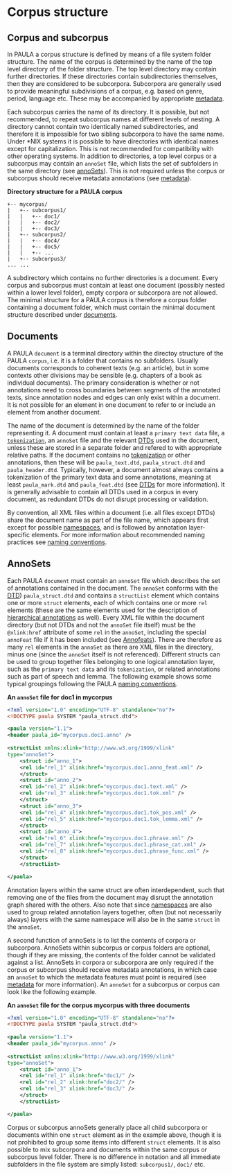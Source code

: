 # Corpus structure

## Corpus and subcorpus

In PAULA a corpus structure is defined by means of a file system folder
structure. The name of the corpus is determined by the name of the top
level directory of the folder structure. The top level directory may
contain further directories. If these directories contain subdirectories
themselves, then they are considered to be subcorpora. Subcorpora are
generally used to provide meaningful subdivisions of a corpus, e.g.
based on genre, period, language etc. These may be accompanied by
appropriate [metadata](metadata.md).

Each subcorpus carries the name of its directory. It is possible, but
not recommended, to repeat subcorpus names at different levels of
nesting. A directory cannot contain two identically named
subdirectories, and therefore it is impossible for two sibling
subcorpora to have the same name. Under \*NIX systems it is possible to
have directories with identical names except for capitalization. This is
not recommended for compatibility with other operating systems. In
addition to directories, a top level corpus or a subcorpus may contain
an `annoSet` file, which lists the set of subfolders in the same
directory (see [annoSets](#annosets)). This is not required unless the
corpus or subcorpus should receive metadata annotations (see
[metadata](metadata.md)).

**Directory structure for a PAULA corpus**
```
+-- mycorpus/
|   +-- subcorpus1/
|   |   +-- doc1/
|   |   +-- doc2/
|   |   +-- doc3/
|   +-- subcorpus2/
|   |   +-- doc4/
|   |   +-- doc5/
|   |   +-- ...
|   +-- subcorpus3/
... ...
```

A subdirectory which contains no further directories is a document.
Every corpus and subcorpus must contain at least one document (possibly
nested within a lower level folder), empty corpora or subcorpora are not
allowed. The minimal structure for a PAULA corpus is therefore a corpus
folder containing a document folder, which must contain the minimal
document structure described under [documents](#documents).

## Documents

A PAULA `document` is a terminal directory within the directoy structure
of the PAULA `corpus`, i.e. it is a folder that contains no subfolders.
Usually documents corresponds to coherent texts (e.g. an article), but
in some contexts other divisions may be sensible (e.g. chapters of a
book as individual documents). The primary consideration is whether or
not annotations need to cross boundaries between segments of the
annotated texts, since annotation nodes and edges can only exist within
a document. It is not possible for an element in one document to refer
to or include an element from another document.

The name of the document is determined by the name of the folder
representing it. A document must contain at least a `primary text data`
file, a [`tokenization`](spans-and-markables.md#tokenizations-and-token-markables), an `annoSet` file and the
relevant [DTDs](required-files-and-dtds.md#additional-dtds) used in the document, unless these are stored in a
separate folder and refered to with appropriate relative paths. If the
document contains no [tokenization](spans-and-markables.md#tokenizations-and-token-markables) or other annotations,
then these will be `paula_text.dtd`, `paula_struct.dtd` and
`paula_header.dtd`. Typically, however, a document almost always
contains a tokenization of the primary text data and some annotations,
meaning at least `paula_mark.dtd` and `paula_feat.dtd` (see [DTDs](required-files-and-dtds.md#additional-dtds)
for more information). It is generally advisable to contain all DTDs
used in a corpus in every document, as redundant DTDs do not disrupt
processing or validation.

By convention, all XML files within a document (i.e. all files except
DTDs) share the document name as part of the file name, which appears
first except for possible [namespaces](namespaces.md), and is followed by
annotation layer-specific elements. For more information about
recommended naming practices see [naming
conventions](naming-conventions.md).

## AnnoSets

Each PAULA `document` must contain an `annoSet` file which describes the
set of annotations contained in the document. The `annoSet` conforms
with the [DTD](required-files-and-dtds.md#additional-dtds)) `paula_struct.dtd` and contains a `structList`
element which contains one or more `struct` elements, each of which
contains one or more `rel` elements (these are the same elements used
for the description of [hierarchical annotations](hierarchical-structures.md#structs) as well).
Every XML file within the document directory (but not DTDs and not the
`annoSet` file itself) must be the `@xlink:href` attribute of some `rel`
in the `annoSet`, including the special `annoFeat` file if it has been
included (see [Annofeats](metadata.md#annofeats)). There are therefore as many `rel`
elements in the `annoSet` as there are XML files in the directory, minus
one (since the `annoSet` itself is not referenced). Different structs
can be used to group together files belonging to one logical annotation
layer, such as the `primary text
data` and its `tokenization`, or related annotations such as part of
speech and lemma. The following example shows some typical groupings
following the PAULA [naming conventions](naming-conventions.md).

**An `annoSet` file for doc1 in mycorpus**
```xml
<?xml version="1.0" encoding="UTF-8" standalone="no"?>
<!DOCTYPE paula SYSTEM "paula_struct.dtd">

<paula version="1.1">
<header paula_id="mycorpus.doc1.anno" />
    
<structList xmlns:xlink="http://www.w3.org/1999/xlink" 
type="annoSet">
    <struct id="anno_1">
    <rel id="rel_1" xlink:href="mycorpus.doc1.anno_feat.xml" />
    </struct>
    <struct id="anno_2">
    <rel id="rel_2" xlink:href="mycorpus.doc1.text.xml" />
    <rel id="rel_3" xlink:href="mycorpus.doc1.tok.xml" />
    </struct>
    <struct id="anno_3">
    <rel id="rel_4" xlink:href="mycorpus.doc1.tok_pos.xml" />
    <rel id="rel_5" xlink:href="mycorpus.doc1.tok_lemma.xml" />
    </struct>
    <struct id="anno_4">
    <rel id="rel_6" xlink:href="mycorpus.doc1.phrase.xml" />
    <rel id="rel_7" xlink:href="mycorpus.doc1.phrase_cat.xml" />
    <rel id="rel_8" xlink:href="mycorpus.doc1.phrase_func.xml" />
    </struct>
    </structList>

</paula>
```

Annotation layers within the same struct are often interdependent, such
that removing one of the files from the document may disrupt the
annotation graph shared with the others. Also note that since
[namespaces](namespaces.md) are also used to group related annotation
layers together, often (but not necessarily always) layers with the same
namespace will also be in the same `struct` in the `annoSet`.

A second function of annoSets is to list the contents of corpora or
subcorpora. AnnoSets within subcorpus or corpus folders are optional,
though if they are missing, the contents of the folder cannot be
validated against a list. AnnoSets in corpora or subcorpora are only
required if the corpus or subcorpus should receive metadata annotations,
in which case an `annoSet` to which the metadata features must point is
required (see [metadata](metadata.md) for more information). An `annoSet`
for a subcorpus or corpus can look like the following example.

**An `annoSet` file for the corpus mycorpus with three documents**
```xml
<?xml version="1.0" encoding="UTF-8" standalone="no"?>
<!DOCTYPE paula SYSTEM "paula_struct.dtd">
    
<paula version="1.1">
<header paula_id="mycorpus.anno" />
     
<structList xmlns:xlink="http://www.w3.org/1999/xlink" 
type="annoSet">
    <struct id="anno_1">
    <rel id="rel_1" xlink:href="doc1/" />
    <rel id="rel_2" xlink:href="doc2/" />
    <rel id="rel_3" xlink:href="doc3/" />
    </struct>
    </structList>

</paula>
```

Corpus or subcorpus annoSets generally place all child subcorpora or
documents within one `struct` element as in the example above, though it
is not prohibited to group some items into different `struct` elements.
It is also possible to mix subcorpora and documents within the same
corpus or subcorpus level folder. There is no difference in notation and
all immediate subfolders in the file system are simply listed:
`subcorpus1/`, `doc1/` etc.